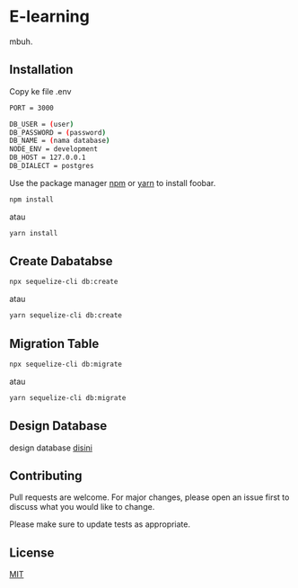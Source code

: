 # E-learning

mbuh.

## Installation

Copy ke file .env

```bash
PORT = 3000

DB_USER = (user)
DB_PASSWORD = (password)
DB_NAME = (nama database)
NODE_ENV = development
DB_HOST = 127.0.0.1
DB_DIALECT = postgres
```

Use the package manager [npm](https://www.npmjs.com/) or [yarn](https://yarnpkg.com/) to install foobar.

```bash
npm install
```

atau

```bash
yarn install
```

## Create Dabatabse

```bash
npx sequelize-cli db:create
```

atau

```bash
yarn sequelize-cli db:create
```

## Migration Table

```bash
npx sequelize-cli db:migrate
```

atau

```bash
yarn sequelize-cli db:migrate
```

## Design Database

design database [disini](https://dbdiagram.io/d/608a296bb29a09603d129f58)

## Contributing

Pull requests are welcome. For major changes, please open an issue first to discuss what you would like to change.

Please make sure to update tests as appropriate.

## License

[MIT](https://choosealicense.com/licenses/mit/)
